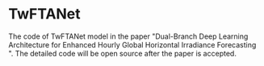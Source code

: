 # TwFTANet
The code of TwFTANet model in the paper "Dual-Branch Deep Learning Architecture for Enhanced Hourly Global Horizontal Irradiance Forecasting ". 
The detailed code will be open source after the paper is accepted.
